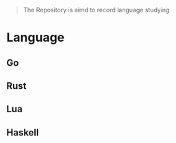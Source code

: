 > The Repository is aimd to record language studying

# Language

## Go

## Rust

## Lua

## Haskell
